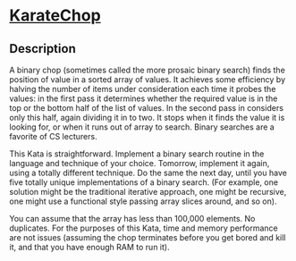 # [KarateChop](http://codekata.com/kata/kata02-karate-chop/)

## Description

A binary chop (sometimes called the more prosaic binary search) finds the position of value in a
sorted array of values. It achieves some efficiency by halving the number of items under
consideration each time it probes the values: in the first pass it determines whether the required
value is in the top or the bottom half of the list of values. In the second pass in considers only
this half, again dividing it in to two. It stops when it finds the value it is looking for, or when
it runs out of array to search. Binary searches are a favorite of CS lecturers.

This Kata is straightforward. Implement a binary search routine in the language and technique of
your choice. Tomorrow, implement it again, using a totally different technique. Do the same the
next day, until you have five totally unique implementations of a binary search. (For example, one
solution might be the traditional iterative approach, one might be recursive, one might use a
functional style passing array slices around, and so on).

You can assume that the array has less than 100,000 elements. No duplicates. For the purposes of
this Kata, time and memory performance are not issues (assuming the chop terminates before you get
bored and kill it, and that you have enough RAM to run it).
